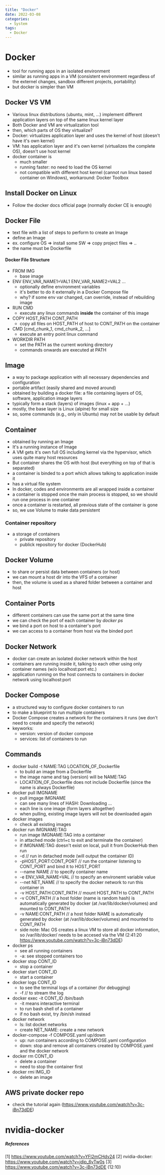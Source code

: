```yaml
---
title: "Docker"
date: 2022-03-08
categories:
  - System
tags:
  - Docker
---
```



# Docker
- tool for running apps in an isolated environment
- similar as running apps in a VM (consistent environment regardless of the externel changes, sandbox different projects, portability)
- but docker is simpler than VM

## Docker VS VM
- Various linux distributions (ubuntu, mint, ...) implement different application layers on top of the same linux kernel layer
- Both Docker and VM are virtualization tool
- then, which parts of OS they virtualize?
- Docker: virtualizes application layer and uses the kernel of host (doesn't have it's own kernel)
- VM: has application layer and it's own kernel (virtualizes the complete OS), doesn't use host kernel
- docker container is 
  * much smaller
  * running faster: no need to load the OS kernel 
  * not compatible with different host kernel (cannot run linux based container on Windows), workaround: Docker Toolbox

## Install Docker on Linux
- Follow the docker docs official page (normally docker CE is enough)


## Docker File
- text file with a list of steps to perform to create an Image
- define an Image
- ex. configure OS => install some SW => copy project files => ..
- the name must be Dockerfile
#### Docker File Structure
- FROM IMG
  * base image
- ENV ENV_VAR_NAME1=VAL1 ENV_VAR_NAME2=VAL2 ... 
  * optionally define environment variables 
  * it's better to do it externally in a Docker Compose file 
  * why? if some env var changed, can override, instead of rebuilding image
- RUN CMD
  * execute any linux commands **inside** the container of this image
- COPY HOST_PATH CONT_PATH
  * copy all files on HOST_PATH of host to CONT_PATH on the container
- CMD \[cmd_chunk_1, cmd_chunk_2, ...\]
  * execute an entry point linux command
- WORKDIR PATH
  * set the PATH as the current working directory
  * commands onwards are executed at PATH



## Image
- a way to package application with all necessary dependencies and configuration
- portable artifact (easily shared and moved around)
- obtained by building a docker file: a file containing layers of OS, software, application image layers
- typically form a stack (layers) of images (linux + app + ...)
- mostly, the base layer is Linux (alpine) for small size
- so, some commands (e.g., only in Ubuntu) may not be usable by default
 

## Container
- obtained by running an Image
- It's a running instance of Image
- A VM gets it's own full OS including kernel via the hypervisor, which uses quite many host resources 
- But container shares the OS with host (but everything on top of that is separated)
- a container is binded to a port which allows talking to application inside it
- has a virtual file system
- In docker, codes and environments are all wrapped inside a container 
- a container is stopped once the main process is stopped, so we should run one process in one container
- once a container is restarted, all previous state of the container is gone
- so, we use Volume to make data persistent

### Container repository
- a storage of containers
  * private repository
  * publick repository for docker (DockerHub)

## Docker Volume
- to share or persist data between containers (or host)
- we can mount a host dir into the VFS of a container
- then, the volume is used as a shared folder between a container and host

## Container Ports
- different containers can use the same port at the same time
- we can check the port of each container by *docker ps*
- we bind a port on host to a container's port
- we can access to a container from host via the binded port

## Docker Network
- docker can create an isolated docker network within the host
- containers are running inside it, talking to each other using only container names (w/o localhost:port etc.)
- application running on the host connects to containers in docker network using localhost:port

## Docker Compose
- a structured way to configure docker containers to run
- to make a blueprint to run multiple containers 
- Docker Compose creates a network for the containers it runs (we don't need to create and specify the network)
- keyworks:
  * version: version of docker compose
  * services: list of containers to run

## Commands
- docker build -t NAME:TAG LOCATION_OF_Dockerfile
  * to build an image from a Dockerfile
  * the image name and tag (version) will be NAME:TAG 
  * LOCATION_OF_Dockerfile does not include Dockerfile (since the name is always Dockerfile)
- docker pull IMGNAME
  * pull imgage IMGNAME
  * can see many lines of HASH: Downloading ... 
  * each line is one image (form layers altogether)
  * when pulling, existing image layers will not be downloaded again
- docker images
  * check all existing images
- docker run IMGNAME:TAG
  * run image IMGNAME:TAG into a container
  * in attached mode (ctrl+c to exit and terminate the container) 
  * if IMGNAME:TAG doesn't exist on local, pull it from DockerHub then run
  * -d // run in detached mode (will output the container ID)
  * -pHOST_PORT:CONT_PORT // run the container listening to CONT_PORT and bind it to HOST_PORT 
  * --name NAME // to specify container name
  * -e ENV_VAR_NAME=VAL // to specify an environemt variable value
  * --net NET_NAME // to specify the docker network to run this container in
  * -v HOST_PATH:CONT_PATH // mount HOST_PATH to CONT_PATH
  * -v CONT_PATH // a host folder (name is random hash) is automatically generated by docker (at /var/lib/docker/volumes) and mounted to CONT_PATH
  * -v NAME:CONT_PATH // a host folder NAME is automatically generated by docker (at /var/lib/docker/volumes) and mounted to CONT_PATH
  * side note: Mac OS creates a linux VM to store all docker information, so /var/lib/docker/ needs to be accesed via the VM (2:41:20 https://www.youtube.com/watch?v=3c-iBn73dDE)
- docker ps
  * see all running containers
  * -a: see stopped containers too
- docker stop CONT_ID
  * stop a container
- docker start CONT_ID
  * start a container
- docker logs CONT_ID
  * to see the terminal logs of a container (for debugging)
  * -f // to stream the log
- docker exec -it CONT_ID /bin/bash
  * -it means interactive terminal
  * to run bash shell of a container
  * if no bash exist, try /bin/sh instead
- docker network 
  * ls: list docket networks
  * create NET_NAME: create a new network 
- docker-compose -f COMPOSE.yaml up/down
  * up: run containers according to COMPOSE.yaml configuration
  * down: stop and remove all containers created by COMPOSE.yaml and the docker network
- docker rm CONT_ID
  * delete a container
  * need to stop the container first
- docker rmi IMG_ID
  * delete an image


## AWS private docker repo
- check the tutorial again (https://www.youtube.com/watch?v=3c-iBn73dDE)


# nvidia-docker


##### References
[1] https://www.youtube.com/watch?v=YFl2mCHdv24
[2] nvidia-docker: https://www.youtube.com/watch?v=jdip_6vTw0s
[3] https://www.youtube.com/watch?v=3c-iBn73dDE (12:10)
